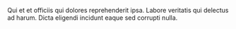 Qui et et officiis qui dolores reprehenderit ipsa. Labore veritatis qui delectus ad harum. Dicta eligendi incidunt eaque sed corrupti nulla.